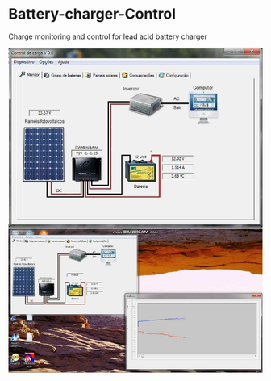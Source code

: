 # Battery-charger-Control
Charge monitoring and control for lead acid battery charger

![Screenshot](Monitor.png)
![Screenshot](Charging.jpg)
